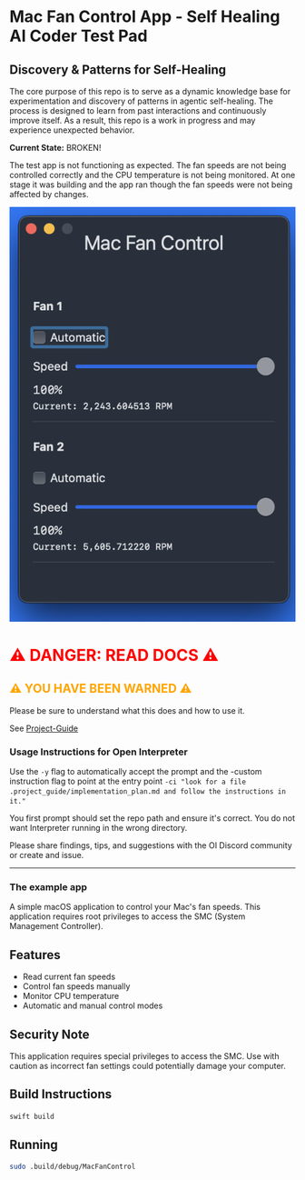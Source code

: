 # Mac Fan Control App - Self Healing AI Coder Test Pad

## Discovery & Patterns for Self-Healing  
The core purpose of this repo is to serve as a dynamic knowledge base for experimentation and discovery of patterns in agentic self-healing.
The process is designed to learn from past interactions and continuously improve itself. As a result, this repo is a work in progress and may experience unexpected behavior.

**Current State:** BROKEN! 

The test app is not functioning as expected. The fan speeds are not being controlled correctly and the CPU temperature is not being monitored.
At one stage it was building and the app ran though the fan speeds were not being affected by changes. 

![CleanShot 2024-11-09 at 04.15.41@2x.png](screenshots/CleanShot%202024-11-09%20at%2004.15.41%402x.png)


# <font color="red"> ⚠ DANGER: READ DOCS ⚠</font>
## <font color="orange"> ⚠ YOU HAVE BEEN WARNED ⚠</font>

Please be sure to understand what this does and how to use it.

See [Project-Guide](./Project-Guide.md)


### Usage Instructions for Open Interpreter

Use the `-y` flag to automatically accept the prompt and the -custom instruction flag to point at the entry point `-ci "look for a file .project_guide/implementation_plan.md and follow the instructions in it."`  

You first prompt should set the repo path and ensure it's correct. You do not want Interpreter running in the wrong directory.  

Please share findings, tips, and suggestions with the OI Discord community or create and issue. 

---

### The example app
A simple macOS application to control your Mac's fan speeds. This application requires root privileges to access the SMC (System Management Controller).

## Features
- Read current fan speeds
- Control fan speeds manually
- Monitor CPU temperature
- Automatic and manual control modes

## Security Note
This application requires special privileges to access the SMC. Use with caution as incorrect fan settings could potentially damage your computer.

## Build Instructions
```bash
swift build
```

## Running
```bash
sudo .build/debug/MacFanControl
```



